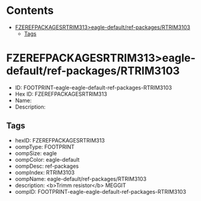 



Contents
========

* [FZEREFPACKAGESRTRIM313>eagle-default/ref-packages/RTRIM3103](#fzerefpackagesrtrim313eagle-defaultref-packagesrtrim3103)
	* [Tags](#tags)

# FZEREFPACKAGESRTRIM313>eagle-default/ref-packages/RTRIM3103

- ID: FOOTPRINT-eagle-eagle-default-ref-packages-RTRIM3103
- Hex ID: FZEREFPACKAGESRTRIM313
- Name: 
- Description: 

## Tags

- hexID: FZEREFPACKAGESRTRIM313
- oompType: FOOTPRINT
- oompSize: eagle
- oompColor: eagle-default
- oompDesc: ref-packages
- oompIndex: RTRIM3103
- oompName: eagle-default/ref-packages/RTRIM3103
- description: &lt;b&gt;Trimm resistor&lt;/b&gt; MEGGIT
- oompID: FOOTPRINT-eagle-eagle-default-ref-packages-RTRIM3103
